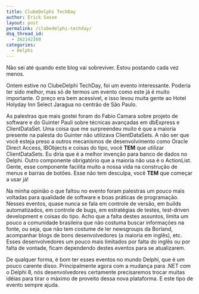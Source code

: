 ```yaml
---
title: ClubeDelphi TechDay
author: Erick Sasse
layout: post
permalink: /clubedelphi-techday/
dsq_thread_id:
  - 262142360
categories:
  - Delphi
---
```

N&atilde;o sei at&eacute; quando este blog vai sobreviver. Estou postando cada vez menos.

Ontem estive no ClubeDelphi TechDay, foi um evento interessante. Poderia ter sido melhor, mas s&oacute; de termos um evento como este j&aacute; &eacute; muito importante. O pre&ccedil;o era bem acess&iacute;vel, e isso levou muita gente ao Hotel Holyday Inn Select Jaragua no centr&atilde;o de S&atilde;o Paulo.

As palestras que mais gostei foram do Fabio Camara sobre projeto de software e do Guinter Pauli sobre t&eacute;cnicas avan&ccedil;adas em dbExpress e ClientDataSet. Uma coisa que me surpreendeu muito &eacute; que a maioria presente na palesta do Guinter n&atilde;o utilizava ClientDataSets. A n&atilde;o ser que voc&ecirc; esteja preso a outros mecanismos de desenvolvimento como Oracle Direct Access, IBObjects e coisas do tipo, voc&ecirc; **TEM** que utilizar ClientDataSets. Eu diria que &eacute; a melhor inven&ccedil;&atilde;o para banco de dados no Delphi. Outro componente obrigat&oacute;rio que a maioria n&atilde;o usa &eacute; o ActionList. Gente, esse componente facilita muito a nossa vida na constru&ccedil;&atilde;o de menus e barras de bot&otilde;es. Esse n&atilde;o tem desculpa, voc&ecirc; **TEM** que come&ccedil;ar a usar j&aacute;!

Na minha opini&atilde;o o que faltou no evento foram palestras um pouco mais voltadas para qualidade de software e boas pr&aacute;ticas de programa&ccedil;&atilde;o. Nesses eventos, quase nunca se fala em controle de vers&atilde;o, em builds automatizados, em controle de bugs, em estrat&eacute;gias de testes, test-driven development e coisas do tipo. Acho que a falta destes assuntos, limita um pouco a comunidade brasileira que n&atilde;o costuma buscar informa&ccedil;&otilde;es na fonte, ou seja, que n&atilde;o tem costume de ler newsgroups da Borland, acompanhar blogs de bons desenvolvedores (a maioria em ingl&ecirc;s), etc. Esses desenvolvedores um pouco mais limitados por falta do ingl&ecirc;s ou por falta de vontade, ficam dependendo destes eventos para se atualizarem.

De qualquer forma, &eacute; bom ter esses eventos no mundo Delphi, que &eacute; um pouco carente disso. Principalmente agora com a mudan&ccedil;a para .NET com o Delphi 8, n&oacute;s desenvolvedores certamente precisaremos trocar muitas id&eacute;ias para tirar o m&aacute;ximo de proveito dessa nova plataforma. E este tipo de evento sempre ajuda.